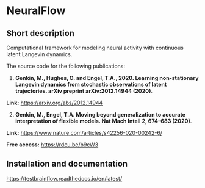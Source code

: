 #  NeuralFlow

## Short description

Computational framework for modeling neural activity with continuous latent Langevin dynamics. 

The source code for the following publications:

1) **Genkin, M., Hughes, O. and Engel, T.A., 2020. Learning non-stationary Langevin dynamics from stochastic observations of latent trajectories. arXiv preprint arXiv:2012.14944 (2020)**.

**Link:** https://arxiv.org/abs/2012.14944

2)  **Genkin, M., Engel, T.A. Moving beyond generalization to accurate interpretation of flexible models. Nat Mach Intell 2, 674–683 (2020)**.  

**Link:** https://www.nature.com/articles/s42256-020-00242-6/

**Free access:** https://rdcu.be/b9cW3

## Installation and documentation

https://testbrainflow.readthedocs.io/en/latest/




